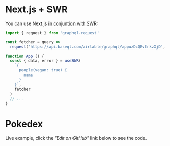 # Next.js + SWR

You can use Next.js [in conjuntion with SWR](https://swr.vercel.app/docs/data-fetching#graph-ql):

```jsx highlight=4
import { request } from 'graphql-request'

const fetcher = query =>
  request('https://api.baseql.com/airtable/graphql/appuzDcQEvfnkzXjD', query)

function App () {
  const { data, error } = useSWR(
    `{
      people(vegan: true) {
        name
      }
    }`,
    fetcher
  )
  // ...
}
```

# Pokedex

Live example, click the _"Edit on GitHub"_ link below to see the code.
